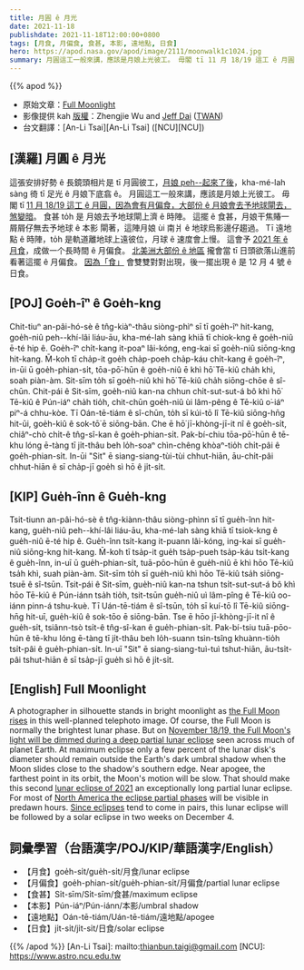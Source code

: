 ```yaml
---
title: 月圓 ê 月光
date: 2021-11-18
publishdate: 2021-11-18T12:00:00+0800
tags: [月食, 月偏食, 食甚, 本影, 遠地點, 日食]
hero: https://apod.nasa.gov/apod/image/2111/moonwalk1c1024.jpg
summary: 月圓這工一般來講，應該是月娘上光彼工。 毋閣 tī 11 月 18/19 這工 ê 月圓，因為會有月偏食，大部份 ê 月娘會去予地球閘去，煞變暗。
---
```


{{% apod %}}

- 原始文章：[Full Moonlight](https://apod.nasa.gov/apod/ap211118.html)
- 影像提供 kah [版權][copyright]：Zhengjie Wu and [Jeff Dai](http://www.twanight.org/Dai) ([TWAN](http://www.twanight.org/))
- 台文翻譯：[An-Li Tsai][An-Li Tsai] ([NCU][NCU])

## [漢羅] 月圓 ê 月光
這張安排好勢 ê 長鏡頭相片是 tī 月圓彼工，[月娘 peh--起來了後][the Full Moon rises]，kha-mé-lah sàng 徛 tī 足光 ê 月娘下底翕 ê。
月圓這工一般來講，應該是月娘上光彼工。
毋閣 tī [11 月 18/19 這工 ê 月圓，因為會有月偏食，大部份 ê 月娘會去予地球閘去，煞變暗][November 18/19, the Full Moon's light will be dimmed during a deep partial lunar eclipse]。
食甚 to̍h 是 月娘去予地球閘上濟 ê 時陣。
這擺 ê 食甚，月娘干焦賰一屑屑仔無去予地球 ê 本影 閘著，這陣月娘 ùi 南爿 ê 地球烏影邊仔趨過。
Tī 遠地點 ê 時陣，to̍h 是軌道離地球上遠彼位，月球 ê 速度會上慢。
這會予 [2021 年 ê 月食][lunar eclipse of 2021]，成做一个長時間 ê 月偏食。
[北美洲大部份 ê 地區][North America the eclipse partial phases] 攏會當 tī 日頭欲落山進前看著這擺 ê 月偏食。
[因為「食」][Since eclipses t] 會雙雙對對出現，後一擺出現 ê 是 12 月 4 號 ê 日食。

## [POJ] Goe̍h-îⁿ ê Goe̍h-kng
Chit-tiuⁿ an-pâi-hó-sè ê tn̂g-kiàⁿ-thâu siòng-phìⁿ sī tī goe̍h-îⁿ hit-kang, goe̍h-niû peh--khí-lâi liáu-āu, kha-mé-lah sàng khiā tī chiok-kng ê goe̍h-niû ē-té hip ê.
Goe̍h-îⁿ chi̍t-kang it-poaⁿ lâi-kóng, eng-kai sī goe̍h-niû siōng-kng hit-kang.
M̄-koh tī cha̍p-it goe̍h cha̍p-poeh cha̍p-káu chi̍t-kang ê goe̍h-îⁿ, in-ūi ū goe̍h-phian-si̍t, tōa-pō͘-hūn ê goe̍h-niû ē khì hō͘ Tē-kiû cha̍h khì, soah piàn-àm.
Sit-sīm to̍h sī goe̍h-niû khì hō͘ Tē-kiû cha̍h siōng-chōe ê sî-chūn.
Chit-pái ê Sit-sīm, goe̍h-niû kan-na chhun chi̍t-sut-sut-á bô khì hō͘ Tē-kiû ê Pún-iáⁿ cha̍h tio̍h, chit-chūn goe̍h-niû ùi lâm-pêng ê Tē-kiû o͘-iáⁿ piⁿ-á chhu-kòe.
Tī Oán-tē-tiám ê sî-chūn, to̍h sī kúi-tō lî Tē-kiû siōng-hn̄g hit-ūi, goe̍h-kiû ê sok-tō͘ ē siōng-bān.
Che ē hō͘ jī-khòng-jī-it nî ê goe̍h-si̍t, chiâⁿ-chò chi̍t-ê tn̂g-sî-kan ê goe̍h-phian-si̍t.
Pak-bí-chiu tōa-pō͘-hūn ê tē-khu lóng ē-tàng tī ji̍t-thâu beh lo̍h-soaⁿ chìn-chêng khòaⁿ-tio̍h chi̍t-pâi ê goe̍h-phian-si̍t.
In-ūi "Sit" ē siang-siang-tùi-tùi chhut-hiān, āu-chi̍t-pâi chhut-hiān ê sī cha̍p-jī goe̍h sì hō ê ji̍t-si̍t.

## [KIP] Gue̍h-înn ê Gue̍h-kng
Tsit-tiunn an-pâi-hó-sè ê tn̂g-kiànn-thâu siòng-phìnn sī tī gue̍h-înn hit-kang, gue̍h-niû peh--khí-lâi liáu-āu, kha-mé-lah sàng khiā tī tsiok-kng ê gue̍h-niû ē-té hip ê.
Gue̍h-înn tsi̍t-kang it-puann lâi-kóng, ing-kai sī gue̍h-niû siōng-kng hit-kang.
M̄-koh tī tsa̍p-it gue̍h tsa̍p-pueh tsa̍p-káu tsi̍t-kang ê gue̍h-înn, in-uī ū gue̍h-phian-si̍t, tuā-pōo-hūn ê gue̍h-niû ē khì hōo Tē-kiû tsa̍h khì, suah piàn-àm.
Sit-sīm to̍h sī gue̍h-niû khì hōo Tē-kiû tsa̍h siōng-tsuē ê sî-tsūn.
Tsit-pái ê Sit-sīm, gue̍h-niû kan-na tshun tsi̍t-sut-sut-á bô khì hōo Tē-kiû ê Pún-iánn tsa̍h tio̍h, tsit-tsūn gue̍h-niû uì lâm-pîng ê Tē-kiû oo-iánn pinn-á tshu-kuè.
Tī Uán-tē-tiám ê sî-tsūn, to̍h sī kuí-tō lî Tē-kiû siōng-hn̄g hit-uī, gue̍h-kiû ê sok-tōo ē siōng-bān.
Tse ē hōo jī-khòng-jī-it nî ê gue̍h-si̍t, tsiânn-tsò tsi̍t-ê tn̂g-sî-kan ê gue̍h-phian-si̍t.
Pak-bí-tsiu tuā-pōo-hūn ê tē-khu lóng ē-tàng tī ji̍t-thâu beh lo̍h-suann tsìn-tsîng khuànn-tio̍h tsi̍t-pâi ê gue̍h-phian-si̍t.
In-uī "Sit" ē siang-siang-tuì-tuì tshut-hiān, āu-tsi̍t-pâi tshut-hiān ê sī tsa̍p-jī gue̍h sì hō ê ji̍t-si̍t.

## [English] Full Moonlight
A photographer in silhouette stands in bright moonlight as [the Full Moon rises][the Full Moon rises] in this well-planned telephoto image.
Of course, the Full Moon is normally the brightest lunar phase.
But on [November 18/19, the Full Moon's light will be dimmed during a deep partial lunar eclipse][November 18/19, the Full Moon's light will be dimmed during a deep partial lunar eclipse] seen across much of planet Earth.
At maximum eclipse only a few percent of the lunar disk's diameter should remain outside the Earth's dark umbral shadow when the Moon slides close to the shadow's southern edge.
Near apogee, the farthest point in its orbit, the Moon's motion will be slow.
That should make this second [lunar eclipse of 2021][lunar eclipse of 2021] an exceptionally long partial lunar eclipse.
For most of [North America the eclipse partial phases][North America the eclipse partial phases] will be visible in predawn hours.
[Since eclipses][Since eclipses e] tend to come in pairs, this lunar eclipse will be followed by a solar eclipse in two weeks on December 4.

## 詞彙學習（台語漢字/POJ/KIP/華語漢字/English）
- 【月食】goe̍h-si̍t/gue̍h-si̍t/月食/lunar eclipse
- 【月偏食】goe̍h-phian-si̍t/gue̍h-phian-si̍t/月偏食/partial lunar eclipse
- 【食甚】Si̍t-sīm/Si̍t-sīm/食甚/maximum eclipse
- 【本影】Pún-iáⁿ/Pún-iánn/本影/umbral shadow
- 【遠地點】Oán-tē-tiám/Uán-tē-tiám/遠地點/apogee
- 【日食】ji̍t-si̍t/ji̍t-si̍t/日食/solar eclipse


{{% /apod %}}
[An-Li Tsai]: mailto:thianbun.taigi@gmail.com
[NCU]: https://www.astro.ncu.edu.tw

[copyright]: https://apod.nasa.gov/apod/fap/lib/about_apod.html#srapply

[the Full Moon rises]:https://solarsystem.nasa.gov/news/2075/full-moon-guide-november-december-2021/
[November 18/19, the Full Moon's light will be dimmed during a deep partial lunar eclipse]:https://moon.nasa.gov/news/168/an-almost-total-lunar-eclipse/
[lunar eclipse of 2021]:http://eclipsewise.com/lunar/LEprime/2001-2100/LE2021Nov19Pprime.html
[North America the eclipse partial phases]:https://earthsky.org/astronomy-essentials/partial-lunar-eclipse-november-19-2021/
[Since eclipses e]:https://apod.nasa.gov/apod/ap210612.html
[Since eclipses t]:https://apod.tw/daily/20210612/
